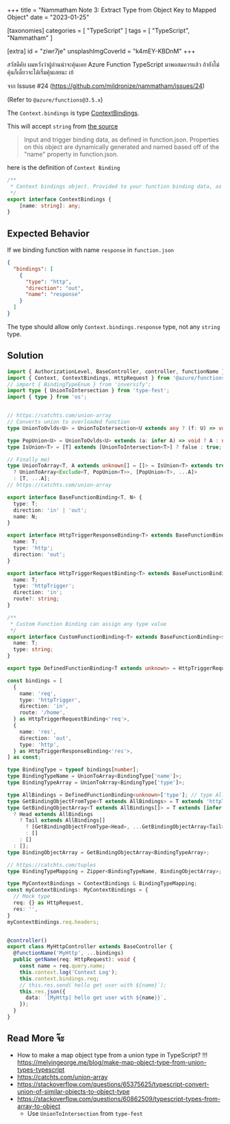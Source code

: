 +++
title = "Nammatham Note 3: Extract Type from Object Key to Mapped Object"
date = "2023-01-25"

[taxonomies]
categories = [ "TypeScript" ]
tags = [ "TypeScript", "Nammatham" ]

[extra]
id = "ziwr7je"
unsplashImgCoverId = "k4mEY-KBDnM"
+++

สวัสดีคับ ผมหวังว่าผู้อ่านน่าจะคุ้นเคย Azure Function TypeScript มาพอสมควรแล้ว ถ้ายังไม่คุ้นก็เดี๋ยวจะได้เริ่มคุ้นเลยนะ
 เย้

จาก Issuse #24 (https://github.com/mildronize/nammatham/issues/24)

(Refer to `@azure/functions@3.5.x`)

The `Context.bindings` is type [ContextBindings](https://github.com/Azure/azure-functions-nodejs-library/blob/v3.x/types/Context.d.ts#L76-L79).

This will accept `string` from [the source](https://github.com/Azure/azure-functions-nodejs-library/blob/v3.x/types/Context.d.ts#L21-L24)
> Input and trigger binding data, as defined in function.json. Properties on this object are dynamically generated and named based off of the "name" property in function.json.

here is the definition of `Context Binding`

```ts
/**
 * Context bindings object. Provided to your function binding data, as defined in function.json.
 */
export interface ContextBindings {
    [name: string]: any;
}
```

## Expected Behavior

If we binding function with name `response` in `function.json`

```json
{
  "bindings": [
    {
      "type": "http",
      "direction": "out",
      "name": "response"
    }
  ]
}
```

The type should allow only `Context.bindings.response` type, not any `string` type.


## Solution

```ts
import { AuthorizationLevel, BaseController, controller, functionName } from 'nammatham';
import { Context, ContextBindings, HttpRequest } from '@azure/functions';
// import { BindingTypeEnum } from 'inversify';
import type { UnionToIntersection } from 'type-fest';
import { type } from 'os';


// https://catchts.com/union-array
// Converts union to overloaded function
type UnionToOvlds<U> = UnionToIntersection<U extends any ? (f: U) => void : never>;

type PopUnion<U> = UnionToOvlds<U> extends (a: infer A) => void ? A : never;
type IsUnion<T> = [T] extends [UnionToIntersection<T>] ? false : true;

// Finally me)
type UnionToArray<T, A extends unknown[] = []> = IsUnion<T> extends true
  ? UnionToArray<Exclude<T, PopUnion<T>>, [PopUnion<T>, ...A]>
  : [T, ...A];
// https://catchts.com/union-array

export interface BaseFunctionBinding<T, N> {
  type: T;
  direction: 'in' | 'out';
  name: N;
}

export interface HttpTriggerResponseBinding<T> extends BaseFunctionBinding<'http', T> {
  name: T;
  type: 'http';
  direction: 'out';
}

export interface HttpTriggerRequestBinding<T> extends BaseFunctionBinding<'httpTrigger', T> {
  name: T;
  type: 'httpTrigger';
  direction: 'in';
  route?: string;
}

/**
 * Custom Function Binding can assign any type value
 */
export interface CustomFunctionBinding<T> extends BaseFunctionBinding<string, T>, Record<string, any> {
  name: T;
  type: string;
}

export type DefinedFunctionBinding<T extends unknown> = HttpTriggerRequestBinding<T> | HttpTriggerResponseBinding<T>;

const bindings = [
  {
    name: 'req',
    type: 'httpTrigger',
    direction: 'in',
    route: '/home',
  } as HttpTriggerRequestBinding<'req'>,
  {
    name: 'res',
    direction: 'out',
    type: 'http',
  } as HttpTriggerResponseBinding<'res'>,
] as const;

type BindingType = typeof bindings[number];
type BindingTypeName = UnionToArray<BindingType['name']>;
type BindingTypeArray = UnionToArray<BindingType['type']>;

type AllBindings = DefinedFunctionBinding<unknown>['type']; // type AllBindings = "http" | "httpTrigger"
type GetBindingObjectFromType<T extends AllBindings> = T extends 'httpTrigger' ? HttpRequest : any;
type GetBindingObjectArray<T extends AllBindings[]> = T extends [infer Head, ...infer Tail]
  ? Head extends AllBindings
    ? Tail extends AllBindings[]
      ? [GetBindingObjectFromType<Head>, ...GetBindingObjectArray<Tail>]
      : []
    : []
  : [];
type BindingObjectArray = GetBindingObjectArray<BindingTypeArray>;

// https://catchts.com/tuples
type BindingTypeMapping = Zipper<BindingTypeName, BindingObjectArray>;

type MyContextBindings = ContextBindings & BindingTypeMapping;
const myContextBindings: MyContextBindings = {
  // Mock type
  req: {} as HttpRequest,
  res: '',
}
myContextBindings.req.headers;


@controller()
export class MyHttpController extends BaseController {
  @functionName('MyHttp', ...bindings)
  public getName(req: HttpRequest): void {
    const name = req.query.name;
    this.context.log('Context Log');
    this.context.bindings.req;
    // this.res.send(`hello get user with ${name}`);
    this.res.json({
      data: `[MyHttp] hello get user with ${name}}`,
    });
  }
}
```


## Read More จ๊ะ

- How to make a map object type from a union type in TypeScript? !!! https://melvingeorge.me/blog/make-map-object-type-from-union-types-typescript
- https://catchts.com/union-array
- https://stackoverflow.com/questions/65375625/typescript-convert-union-of-similar-objects-to-object-type
- https://stackoverflow.com/questions/60862509/typescript-types-from-array-to-object
  - Use `UnionToIntersection` from `type-fest`
